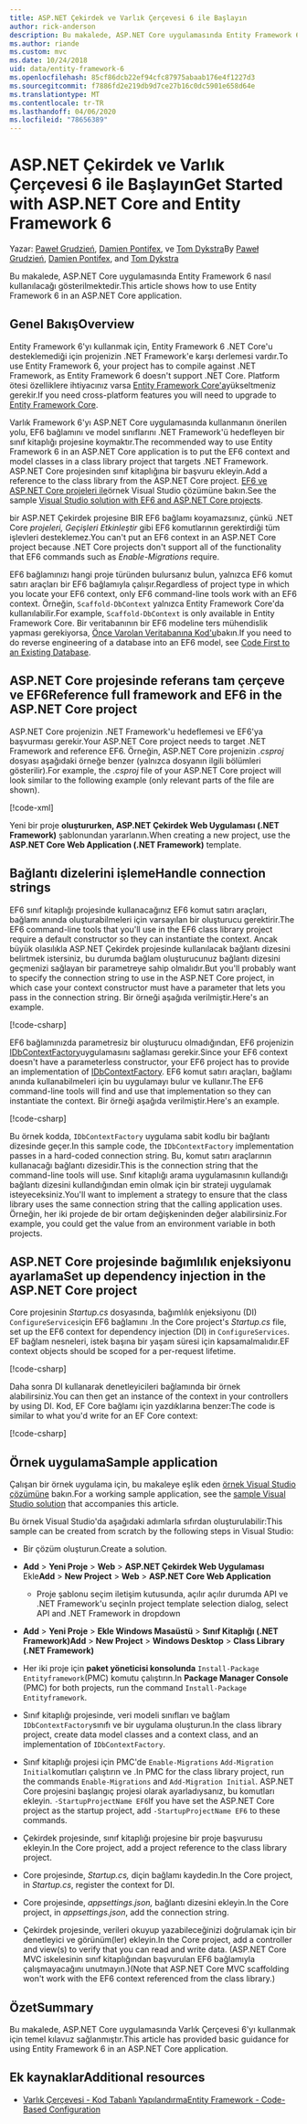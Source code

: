 ```yaml
---
title: ASP.NET Çekirdek ve Varlık Çerçevesi 6 ile Başlayın
author: rick-anderson
description: Bu makalede, ASP.NET Core uygulamasında Entity Framework 6 nasıl kullanılacağı gösterilmektedir.
ms.author: riande
ms.custom: mvc
ms.date: 10/24/2018
uid: data/entity-framework-6
ms.openlocfilehash: 85cf86dcb22ef94cfc87975abaab176e4f1227d3
ms.sourcegitcommit: f7886fd2e219db9d7ce27b16c0dc5901e658d64e
ms.translationtype: MT
ms.contentlocale: tr-TR
ms.lasthandoff: 04/06/2020
ms.locfileid: "78656389"
---
```

# <a name="get-started-with-aspnet-core-and-entity-framework-6"></a><span data-ttu-id="8ef1d-103">ASP.NET Çekirdek ve Varlık Çerçevesi 6 ile Başlayın</span><span class="sxs-lookup"><span data-stu-id="8ef1d-103">Get Started with ASP.NET Core and Entity Framework 6</span></span>

<span data-ttu-id="8ef1d-104">Yazar: [Paweł Grudzień](https://github.com/pgrudzien12), [Damien Pontifex](https://github.com/DamienPontifex), ve [Tom Dykstra](https://github.com/tdykstra)</span><span class="sxs-lookup"><span data-stu-id="8ef1d-104">By [Paweł Grudzień](https://github.com/pgrudzien12), [Damien Pontifex](https://github.com/DamienPontifex), and [Tom Dykstra](https://github.com/tdykstra)</span></span>

<span data-ttu-id="8ef1d-105">Bu makalede, ASP.NET Core uygulamasında Entity Framework 6 nasıl kullanılacağı gösterilmektedir.</span><span class="sxs-lookup"><span data-stu-id="8ef1d-105">This article shows how to use Entity Framework 6 in an ASP.NET Core application.</span></span>

## <a name="overview"></a><span data-ttu-id="8ef1d-106">Genel Bakış</span><span class="sxs-lookup"><span data-stu-id="8ef1d-106">Overview</span></span>

<span data-ttu-id="8ef1d-107">Entity Framework 6'yı kullanmak için, Entity Framework 6 .NET Core'u desteklemediği için projenizin .NET Framework'e karşı derlemesi vardır.</span><span class="sxs-lookup"><span data-stu-id="8ef1d-107">To use Entity Framework 6, your project has to compile against .NET Framework, as Entity Framework 6 doesn't support .NET Core.</span></span> <span data-ttu-id="8ef1d-108">Platform ötesi özelliklere ihtiyacınız varsa [Entity Framework Core'a](/ef/)yükseltmeniz gerekir.</span><span class="sxs-lookup"><span data-stu-id="8ef1d-108">If you need cross-platform features you will need to upgrade to [Entity Framework Core](/ef/).</span></span>

<span data-ttu-id="8ef1d-109">Varlık Framework 6'yı ASP.NET Core uygulamasında kullanmanın önerilen yolu, EF6 bağlamını ve model sınıflarını .NET Framework'ü hedefleyen bir sınıf kitaplığı projesine koymaktır.</span><span class="sxs-lookup"><span data-stu-id="8ef1d-109">The recommended way to use Entity Framework 6 in an ASP.NET Core application is to put the EF6 context and model classes in a class library project that targets .NET Framework.</span></span> <span data-ttu-id="8ef1d-110">ASP.NET Core projesinden sınıf kitaplığına bir başvuru ekleyin.</span><span class="sxs-lookup"><span data-stu-id="8ef1d-110">Add a reference to the class library from the ASP.NET Core project.</span></span> <span data-ttu-id="8ef1d-111">[EF6 ve ASP.NET Core projeleri ile](https://github.com/dotnet/AspNetCore.Docs/tree/master/aspnetcore/data/entity-framework-6/sample/)örnek Visual Studio çözümüne bakın.</span><span class="sxs-lookup"><span data-stu-id="8ef1d-111">See the sample [Visual Studio solution with EF6 and ASP.NET Core projects](https://github.com/dotnet/AspNetCore.Docs/tree/master/aspnetcore/data/entity-framework-6/sample/).</span></span>

<span data-ttu-id="8ef1d-112">bir ASP.NET Çekirdek projesine BIR EF6 bağlamı koyamazsınız, çünkü .NET Core *projeleri, Geçişleri Etkinleştir* gibi EF6 komutlarının gerektirdiği tüm işlevleri desteklemez.</span><span class="sxs-lookup"><span data-stu-id="8ef1d-112">You can't put an EF6 context in an ASP.NET Core project because .NET Core projects don't support all of the functionality that EF6 commands such as *Enable-Migrations* require.</span></span>

<span data-ttu-id="8ef1d-113">EF6 bağlamınızı hangi proje türünden bulursanız bulun, yalnızca EF6 komut satırı araçları bir EF6 bağlamıyla çalışır.</span><span class="sxs-lookup"><span data-stu-id="8ef1d-113">Regardless of project type in which you locate your EF6 context, only EF6 command-line tools work with an EF6 context.</span></span> <span data-ttu-id="8ef1d-114">Örneğin, `Scaffold-DbContext` yalnızca Entity Framework Core'da kullanılabilir.</span><span class="sxs-lookup"><span data-stu-id="8ef1d-114">For example, `Scaffold-DbContext` is only available in Entity Framework Core.</span></span> <span data-ttu-id="8ef1d-115">Bir veritabanının bir EF6 modeline ters mühendislik yapması gerekiyorsa, [Önce Varolan Veritabanına Kod'u](https://msdn.microsoft.com/jj200620)bakın.</span><span class="sxs-lookup"><span data-stu-id="8ef1d-115">If you need to do reverse engineering of a database into an EF6 model, see [Code First to an Existing Database](https://msdn.microsoft.com/jj200620).</span></span>

## <a name="reference-full-framework-and-ef6-in-the-aspnet-core-project"></a><span data-ttu-id="8ef1d-116">ASP.NET Core projesinde referans tam çerçeve ve EF6</span><span class="sxs-lookup"><span data-stu-id="8ef1d-116">Reference full framework and EF6 in the ASP.NET Core project</span></span>

<span data-ttu-id="8ef1d-117">ASP.NET Core projenizin .NET Framework'u hedeflemesi ve EF6'ya başvurması gerekir.</span><span class="sxs-lookup"><span data-stu-id="8ef1d-117">Your ASP.NET Core project needs to target .NET Framework and reference EF6.</span></span> <span data-ttu-id="8ef1d-118">Örneğin, ASP.NET Core projenizin *.csproj* dosyası aşağıdaki örneğe benzer (yalnızca dosyanın ilgili bölümleri gösterilir).</span><span class="sxs-lookup"><span data-stu-id="8ef1d-118">For example, the *.csproj* file of your ASP.NET Core project will look similar to the following example (only relevant parts of the file are shown).</span></span>

[!code-xml[](entity-framework-6/sample/MVCCore/MVCCore.csproj?range=3-9&highlight=2)]

<span data-ttu-id="8ef1d-119">Yeni bir proje **oluştururken, ASP.NET Çekirdek Web Uygulaması (.NET Framework)** şablonundan yararlanın.</span><span class="sxs-lookup"><span data-stu-id="8ef1d-119">When creating a new project, use the **ASP.NET Core Web Application (.NET Framework)** template.</span></span>

## <a name="handle-connection-strings"></a><span data-ttu-id="8ef1d-120">Bağlantı dizelerini işleme</span><span class="sxs-lookup"><span data-stu-id="8ef1d-120">Handle connection strings</span></span>

<span data-ttu-id="8ef1d-121">EF6 sınıf kitaplığı projesinde kullanacağınız EF6 komut satırı araçları, bağlamı anında oluşturabilmeleri için varsayılan bir oluşturucu gerektirir.</span><span class="sxs-lookup"><span data-stu-id="8ef1d-121">The EF6 command-line tools that you'll use in the EF6 class library project require a default constructor so they can instantiate the context.</span></span> <span data-ttu-id="8ef1d-122">Ancak büyük olasılıkla ASP.NET Çekirdek projesinde kullanılacak bağlantı dizesini belirtmek istersiniz, bu durumda bağlam oluşturucunuz bağlantı dizesini geçmenizi sağlayan bir parametreye sahip olmalıdır.</span><span class="sxs-lookup"><span data-stu-id="8ef1d-122">But you'll probably want to specify the connection string to use in the ASP.NET Core project, in which case your context constructor must have a parameter that lets you pass in the connection string.</span></span> <span data-ttu-id="8ef1d-123">Bir örneği aşağıda verilmiştir.</span><span class="sxs-lookup"><span data-stu-id="8ef1d-123">Here's an example.</span></span>

[!code-csharp[](entity-framework-6/sample/EF6/SchoolContext.cs?name=snippet_Constructor)]

<span data-ttu-id="8ef1d-124">EF6 bağlamınızda parametresiz bir oluşturucu olmadığından, EF6 projenizin [IDbContextFactory](https://msdn.microsoft.com/library/hh506876)uygulamasını sağlaması gerekir.</span><span class="sxs-lookup"><span data-stu-id="8ef1d-124">Since your EF6 context doesn't have a parameterless constructor, your EF6 project has to provide an implementation of [IDbContextFactory](https://msdn.microsoft.com/library/hh506876).</span></span> <span data-ttu-id="8ef1d-125">EF6 komut satırı araçları, bağlamı anında kullanabilmeleri için bu uygulamayı bulur ve kullanır.</span><span class="sxs-lookup"><span data-stu-id="8ef1d-125">The EF6 command-line tools will find and use that implementation so they can instantiate the context.</span></span> <span data-ttu-id="8ef1d-126">Bir örneği aşağıda verilmiştir.</span><span class="sxs-lookup"><span data-stu-id="8ef1d-126">Here's an example.</span></span>

[!code-csharp[](entity-framework-6/sample/EF6/SchoolContextFactory.cs?name=snippet_IDbContextFactory)]

<span data-ttu-id="8ef1d-127">Bu örnek kodda, `IDbContextFactory` uygulama sabit kodlu bir bağlantı dizesinde geçer.</span><span class="sxs-lookup"><span data-stu-id="8ef1d-127">In this sample code, the `IDbContextFactory` implementation passes in a hard-coded connection string.</span></span> <span data-ttu-id="8ef1d-128">Bu, komut satırı araçlarının kullanacağı bağlantı dizesidir.</span><span class="sxs-lookup"><span data-stu-id="8ef1d-128">This is the connection string that the command-line tools will use.</span></span> <span data-ttu-id="8ef1d-129">Sınıf kitaplığı arama uygulamasının kullandığı bağlantı dizesini kullandığından emin olmak için bir strateji uygulamak isteyeceksiniz.</span><span class="sxs-lookup"><span data-stu-id="8ef1d-129">You'll want to implement a strategy to ensure that the class library uses the same connection string that the calling application uses.</span></span> <span data-ttu-id="8ef1d-130">Örneğin, her iki projede de bir ortam değişkeninden değer alabilirsiniz.</span><span class="sxs-lookup"><span data-stu-id="8ef1d-130">For example, you could get the value from an environment variable in both projects.</span></span>

## <a name="set-up-dependency-injection-in-the-aspnet-core-project"></a><span data-ttu-id="8ef1d-131">ASP.NET Core projesinde bağımlılık enjeksiyonu ayarlama</span><span class="sxs-lookup"><span data-stu-id="8ef1d-131">Set up dependency injection in the ASP.NET Core project</span></span>

<span data-ttu-id="8ef1d-132">Core projesinin *Startup.cs* dosyasında, bağımlılık enjeksiyonu (DI) `ConfigureServices`için EF6 bağlamını .</span><span class="sxs-lookup"><span data-stu-id="8ef1d-132">In the Core project's *Startup.cs* file, set up the EF6 context for dependency injection (DI) in `ConfigureServices`.</span></span> <span data-ttu-id="8ef1d-133">EF bağlam nesneleri, istek başına bir yaşam süresi için kapsamalmalıdır.</span><span class="sxs-lookup"><span data-stu-id="8ef1d-133">EF context objects should be scoped for a per-request lifetime.</span></span>

[!code-csharp[](entity-framework-6/sample/MVCCore/Startup.cs?name=snippet_ConfigureServices&highlight=5)]

<span data-ttu-id="8ef1d-134">Daha sonra DI kullanarak denetleyicileri bağlamında bir örnek alabilirsiniz.</span><span class="sxs-lookup"><span data-stu-id="8ef1d-134">You can then get an instance of the context in your controllers by using DI.</span></span> <span data-ttu-id="8ef1d-135">Kod, EF Core bağlamı için yazdıklarına benzer:</span><span class="sxs-lookup"><span data-stu-id="8ef1d-135">The code is similar to what you'd write for an EF Core context:</span></span>

[!code-csharp[](entity-framework-6/sample/MVCCore/Controllers/StudentsController.cs?name=snippet_ContextInController)]

## <a name="sample-application"></a><span data-ttu-id="8ef1d-136">Örnek uygulama</span><span class="sxs-lookup"><span data-stu-id="8ef1d-136">Sample application</span></span>

<span data-ttu-id="8ef1d-137">Çalışan bir örnek uygulama için, bu makaleye eşlik eden [örnek Visual Studio çözümüne](https://github.com/dotnet/AspNetCore.Docs/tree/master/aspnetcore/data/entity-framework-6/sample/) bakın.</span><span class="sxs-lookup"><span data-stu-id="8ef1d-137">For a working sample application, see the [sample Visual Studio solution](https://github.com/dotnet/AspNetCore.Docs/tree/master/aspnetcore/data/entity-framework-6/sample/) that accompanies this article.</span></span>

<span data-ttu-id="8ef1d-138">Bu örnek Visual Studio'da aşağıdaki adımlarla sıfırdan oluşturulabilir:</span><span class="sxs-lookup"><span data-stu-id="8ef1d-138">This sample can be created from scratch by the following steps in Visual Studio:</span></span>

* <span data-ttu-id="8ef1d-139">Bir çözüm oluşturun.</span><span class="sxs-lookup"><span data-stu-id="8ef1d-139">Create a solution.</span></span>

* <span data-ttu-id="8ef1d-140">**Add** > **Yeni Proje** > **Web** > **ASP.NET Çekirdek Web Uygulaması** Ekle</span><span class="sxs-lookup"><span data-stu-id="8ef1d-140">**Add** > **New Project** > **Web** > **ASP.NET Core Web Application**</span></span>
  * <span data-ttu-id="8ef1d-141">Proje şablonu seçim iletişim kutusunda, açılır açılır durumda API ve .NET Framework'u seçin</span><span class="sxs-lookup"><span data-stu-id="8ef1d-141">In project template selection dialog, select API and .NET Framework in dropdown</span></span>

* <span data-ttu-id="8ef1d-142">**Add** > **Yeni Proje** > **Ekle Windows Masaüstü** > **Sınıf Kitaplığı (.NET Framework)**</span><span class="sxs-lookup"><span data-stu-id="8ef1d-142">**Add** > **New Project** > **Windows Desktop** > **Class Library (.NET Framework)**</span></span>

* <span data-ttu-id="8ef1d-143">Her iki proje için **paket yöneticisi konsolunda** `Install-Package Entityframework`(PMC) komutu çalıştırın.</span><span class="sxs-lookup"><span data-stu-id="8ef1d-143">In **Package Manager Console** (PMC) for both projects, run the command `Install-Package Entityframework`.</span></span>

* <span data-ttu-id="8ef1d-144">Sınıf kitaplığı projesinde, veri modeli sınıfları ve bağlam `IDbContextFactory`sınıfı ve bir uygulama oluşturun.</span><span class="sxs-lookup"><span data-stu-id="8ef1d-144">In the class library project, create data model classes and a context class, and an implementation of `IDbContextFactory`.</span></span>

* <span data-ttu-id="8ef1d-145">Sınıf kitaplığı projesi için PMC'de `Enable-Migrations` `Add-Migration Initial`komutları çalıştırın ve .</span><span class="sxs-lookup"><span data-stu-id="8ef1d-145">In PMC for the class library project, run the commands `Enable-Migrations` and `Add-Migration Initial`.</span></span> <span data-ttu-id="8ef1d-146">ASP.NET Core projesini başlangıç projesi olarak ayarladıysanız, bu komutları ekleyin. `-StartupProjectName EF6`</span><span class="sxs-lookup"><span data-stu-id="8ef1d-146">If you have set the ASP.NET Core project as the startup project, add `-StartupProjectName EF6` to these commands.</span></span>

* <span data-ttu-id="8ef1d-147">Çekirdek projesinde, sınıf kitaplığı projesine bir proje başvurusu ekleyin.</span><span class="sxs-lookup"><span data-stu-id="8ef1d-147">In the Core project, add a project reference to the class library project.</span></span>

* <span data-ttu-id="8ef1d-148">Core projesinde, *Startup.cs,* diçin bağlamı kaydedin.</span><span class="sxs-lookup"><span data-stu-id="8ef1d-148">In the Core project, in *Startup.cs*, register the context for DI.</span></span>

* <span data-ttu-id="8ef1d-149">Core projesinde, *appsettings.json,* bağlantı dizesini ekleyin.</span><span class="sxs-lookup"><span data-stu-id="8ef1d-149">In the Core project, in *appsettings.json*, add the connection string.</span></span>

* <span data-ttu-id="8ef1d-150">Çekirdek projesinde, verileri okuyup yazabileceğinizi doğrulamak için bir denetleyici ve görünüm(ler) ekleyin.</span><span class="sxs-lookup"><span data-stu-id="8ef1d-150">In the Core project, add a controller and view(s) to verify that you can read and write data.</span></span> <span data-ttu-id="8ef1d-151">(ASP.NET Core MVC iskelesinin sınıf kitaplığından başvurulan EF6 bağlamıyla çalışmayacağını unutmayın.)</span><span class="sxs-lookup"><span data-stu-id="8ef1d-151">(Note that ASP.NET Core MVC scaffolding won't work with the EF6 context referenced from the class library.)</span></span>

## <a name="summary"></a><span data-ttu-id="8ef1d-152">Özet</span><span class="sxs-lookup"><span data-stu-id="8ef1d-152">Summary</span></span>

<span data-ttu-id="8ef1d-153">Bu makalede, ASP.NET Core uygulamasında Varlık Çerçevesi 6'yı kullanmak için temel kılavuz sağlanmıştır.</span><span class="sxs-lookup"><span data-stu-id="8ef1d-153">This article has provided basic guidance for using Entity Framework 6 in an ASP.NET Core application.</span></span>

## <a name="additional-resources"></a><span data-ttu-id="8ef1d-154">Ek kaynaklar</span><span class="sxs-lookup"><span data-stu-id="8ef1d-154">Additional resources</span></span>

* [<span data-ttu-id="8ef1d-155">Varlık Çerçevesi - Kod Tabanlı Yapılandırma</span><span class="sxs-lookup"><span data-stu-id="8ef1d-155">Entity Framework - Code-Based Configuration</span></span>](https://msdn.microsoft.com/data/jj680699.aspx)
